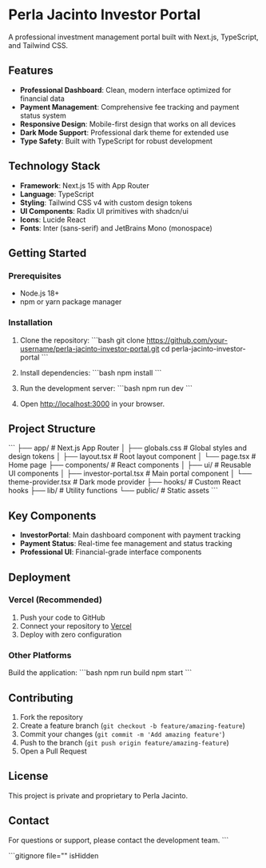 # Perla Jacinto Investor Portal

A professional investment management portal built with Next.js, TypeScript, and Tailwind CSS.

## Features

- **Professional Dashboard**: Clean, modern interface optimized for financial data
- **Payment Management**: Comprehensive fee tracking and payment status system
- **Responsive Design**: Mobile-first design that works on all devices
- **Dark Mode Support**: Professional dark theme for extended use
- **Type Safety**: Built with TypeScript for robust development

## Technology Stack

- **Framework**: Next.js 15 with App Router
- **Language**: TypeScript
- **Styling**: Tailwind CSS v4 with custom design tokens
- **UI Components**: Radix UI primitives with shadcn/ui
- **Icons**: Lucide React
- **Fonts**: Inter (sans-serif) and JetBrains Mono (monospace)

## Getting Started

### Prerequisites

- Node.js 18+ 
- npm or yarn package manager

### Installation

1. Clone the repository:
\`\`\`bash
git clone https://github.com/your-username/perla-jacinto-investor-portal.git
cd perla-jacinto-investor-portal
\`\`\`

2. Install dependencies:
\`\`\`bash
npm install
\`\`\`

3. Run the development server:
\`\`\`bash
npm run dev
\`\`\`

4. Open [http://localhost:3000](http://localhost:3000) in your browser.

## Project Structure

\`\`\`
├── app/                    # Next.js App Router
│   ├── globals.css        # Global styles and design tokens
│   ├── layout.tsx         # Root layout component
│   └── page.tsx           # Home page
├── components/            # React components
│   ├── ui/               # Reusable UI components
│   ├── investor-portal.tsx # Main portal component
│   └── theme-provider.tsx # Dark mode provider
├── hooks/                # Custom React hooks
├── lib/                  # Utility functions
└── public/               # Static assets
\`\`\`

## Key Components

- **InvestorPortal**: Main dashboard component with payment tracking
- **Payment Status**: Real-time fee management and status tracking
- **Professional UI**: Financial-grade interface components

## Deployment

### Vercel (Recommended)

1. Push your code to GitHub
2. Connect your repository to [Vercel](https://vercel.com)
3. Deploy with zero configuration

### Other Platforms

Build the application:
\`\`\`bash
npm run build
npm start
\`\`\`

## Contributing

1. Fork the repository
2. Create a feature branch (`git checkout -b feature/amazing-feature`)
3. Commit your changes (`git commit -m 'Add amazing feature'`)
4. Push to the branch (`git push origin feature/amazing-feature`)
5. Open a Pull Request

## License

This project is private and proprietary to Perla Jacinto.

## Contact

For questions or support, please contact the development team.
\`\`\`

\`\`\`gitignore file="" isHidden
